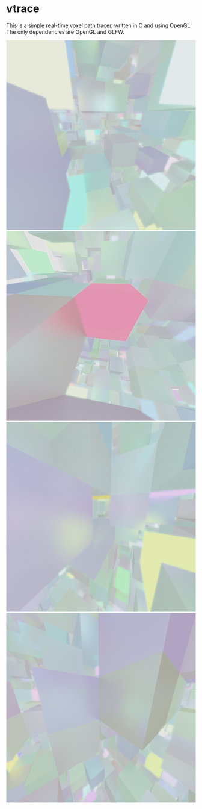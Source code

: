 # vtrace
This is a simple real-time voxel path tracer, written in C and using OpenGL. The only dependencies are OpenGL and GLFW.

![screenshot1.png](images/screenshot1.png)
![screenshot2.png](images/screenshot2.png)
![screenshot3.png](images/screenshot3.png)
![screenshot4.png](images/screenshot4.png)
